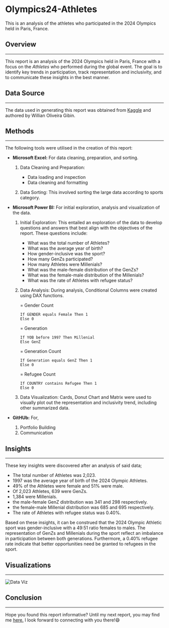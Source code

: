 # Olympics24-Athletes
This is an analysis of the athletes who participated in the 2024 Olympics held in Paris, France.

## Overview
---
This report is an analysis of the 2024 Olympics held in Paris, France with a focus on the *Athletes* who performed during the global event. The goal is to identify key trends in participation, track representation and inclusivity, and to communicate these insights in the best manner.


## Data Source
---
The data used in generating this report was obtained from [Kaggle](https://www.kaggle.com/datasets/willianoliveiragibin/olympics-2024) and authored by Willian Oliveira Gibin.


## Methods
---
The following tools were utilised in the creation of this report:

- **Microsoft Excel:** For data cleaning, preparation, and sorting.
  1. Data Cleaning and Preparation:
     - Data loading and inspection
     - Data cleaning and formatting
    
  2. Data Sorting: This involved sorting the large data according to sports category.

- **Microsoft Power BI:** For initial exploration, analysis and visualization of the data.
  
  1. Initial Exploration: This entailed an exploration of the data to develop questions and answers that best align with the objectives of the report. These questions include:
     - What was the total number of Athletes?
     - What was the average year of birth?
     - How gender-inclusive was the sport?
     - How many GenZs participated?
     - How many Athletes were Millenials?
     - What was the male-female distribution of the GenZs?
     - What was the female-male distribution of the Millenials?
     - What was the rate of Athletes with refugee status?
 
  2. Data Analysis: During analysis, Conditional Columns were created using DAX functions.

      = Gender Count
      ```DAX
      If GENDER equals Female Then 1
     Else 0
     ```
 
     = Generation
     ```DAX
     If YOB before 1997 Then Millenial
     Else GenZ
     ```

     = Generation Count
     ```DAX
     If Generation equals GenZ Then 1
     Else 0
     ```
     
     = Refugee Count
     ```DAX
     If COUNTRY contains Refugee Then 1
     Else 0
     ```
     
  3. Data Visualization: Cards, Donut Chart and Matrix were used to visually plot out the representation and inclusivity trend, including other summarized data.
 
- **GitHUb:** For,
  1. Portfolio Building
  2. Communication


## Insights
---
These key insights were discovered after an analysis of said data;
   * The total number of Athletes was 2,023.
   * 1997 was the average year of birth of the 2024 Olympic Athletes.
   * 49% of the Athletes were female and 51% were male.
   * Of 2,023 Athletes, 639 were GenZs.
   * 1,384 were Millenials.
   * the male-female GenZ distribution was 341 and 298 respectively.
   * the female-male Millenial distribution was 685 and 695 respectively.
   * The rate of Athletes with refugee status was 0.40%.

Based on these insights, it can be construed that the 2024 Olympic Athletic sport was gender-inclusive with a 49:51 ratio females to males. The representation of GenZs and Millenials during the sport reflect an imbalance in participation between both generations. Furthermore, a 0.40% refugee rate indicate that better opportunities need be granted to refugees in the sport.


## Visualizations
---
![Data Viz](https://github.com/kayeneii/Olympics24-Athletes/blob/main/Olympic-24-Athletes-Viz.png)

## Conclusion
---
Hope you found this report informative? Until my next report, you may find me [here.](https://www.linkedin.com/in/kayeneii) I look forward to connecting with you there!😄
